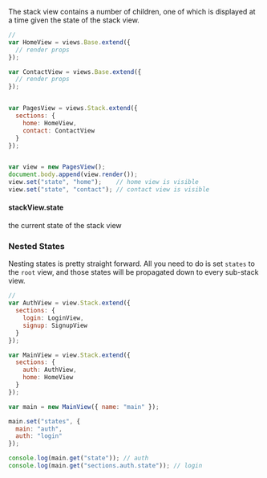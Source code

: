 The stack view contains a number of children, one of which is displayed at a time given the
state of the stack view.

```javascript
//
var HomeView = views.Base.extend({
  // render props
});

var ContactView = views.Base.extend({
  // render props
});


var PagesView = views.Stack.extend({
  sections: {
    home: HomeView,
    contact: ContactView
  }
});


var view = new PagesView();
document.body.append(view.render());
view.set("state", "home");    // home view is visible
view.set("state", "contact"); // contact view is visible
```

#### stackView.state

the current state of the stack view

### Nested States

Nesting states is pretty straight forward. All you need to do is set `states` to the
`root` view, and those states will be propagated down to every sub-stack view.


```javascript
//
var AuthView = view.Stack.extend({
  sections: {
    login: LoginView,
    signup: SignupView
  }
});

var MainView = view.Stack.extend({
  sections: {
    auth: AuthView,
    home: HomeView
  }
});

var main = new MainView({ name: "main" });

main.set("states", {
  main: "auth",
  auth: "login"
});

console.log(main.get("state")); // auth
console.log(main.get("sections.auth.state")); // login

```
